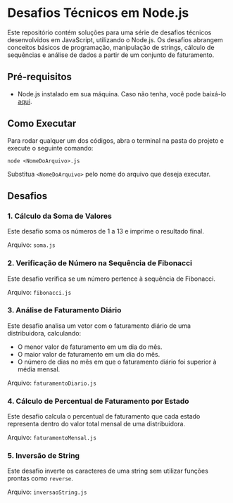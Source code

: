 <h1>Desafios Técnicos em Node.js</h1>

<p>Este repositório contém soluções para uma série de desafios técnicos desenvolvidos em JavaScript, utilizando o Node.js. Os desafios abrangem conceitos básicos de programação, manipulação de strings, cálculo de sequências e análise de dados a partir de um conjunto de faturamento.</p>

<h2>Pré-requisitos</h2>
<ul>
    <li>Node.js instalado em sua máquina. Caso não tenha, você pode baixá-lo <a href="https://nodejs.org/" target="_blank">aqui</a>.</li>
</ul>

<h2>Como Executar</h2>
<p>Para rodar qualquer um dos códigos, abra o terminal na pasta do projeto e execute o seguinte comando:</p>
<pre><code>node &lt;NomeDoArquivo&gt;.js</code></pre>
<p>Substitua <code>&lt;NomeDoArquivo&gt;</code> pelo nome do arquivo que deseja executar.</p>

<h2>Desafios</h2>

<h3>1. Cálculo da Soma de Valores</h3>
<p>Este desafio soma os números de 1 a 13 e imprime o resultado final.</p>
<p>Arquivo: <code>soma.js</code></p>

<h3>2. Verificação de Número na Sequência de Fibonacci</h3>
<p>Este desafio verifica se um número pertence à sequência de Fibonacci.</p>
<p>Arquivo: <code>fibonacci.js</code></p>

<h3>3. Análise de Faturamento Diário</h3>
<p>Este desafio analisa um vetor com o faturamento diário de uma distribuidora, calculando:</p>
<ul>
    <li>O menor valor de faturamento em um dia do mês.</li>
    <li>O maior valor de faturamento em um dia do mês.</li>
    <li>O número de dias no mês em que o faturamento diário foi superior à média mensal.</li>
</ul>
<p>Arquivo: <code>faturamentoDiario.js</code></p>

<h3>4. Cálculo de Percentual de Faturamento por Estado</h3>
<p>Este desafio calcula o percentual de faturamento que cada estado representa dentro do valor total mensal de uma distribuidora.</p>
<p>Arquivo: <code>faturamentoMensal.js</code></p>

<h3>5. Inversão de String</h3>
<p>Este desafio inverte os caracteres de uma string sem utilizar funções prontas como <code>reverse</code>.</p>
<p>Arquivo: <code>inversaoString.js</code></p>
